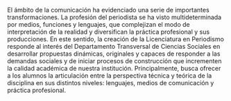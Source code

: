 ﻿El ámbito de la comunicación ha evidenciado una serie de importantes transformaciones. La profesión del periodista se ha visto multideterminada por medios, funciones y lenguajes, que complejizan el modo de interpretación de la realidad y diversifican la práctica profesional y sus producciones. En este sentido, la creación de la Licenciatura en Periodismo responde al interés del Departamento Transversal de Ciencias Sociales en desarrollar propuestas dinámicas, originales y capaces de responder a las demandas sociales y de iniciar procesos de construcción que incrementen la calidad académica de nuestra institución. Principalmente, busca ofrecer a los alumnos la articulación entre la perspectiva técnica y teórica de la disciplina en sus distintos niveles: lenguajes, medios de comunicación y práctica profesional.
